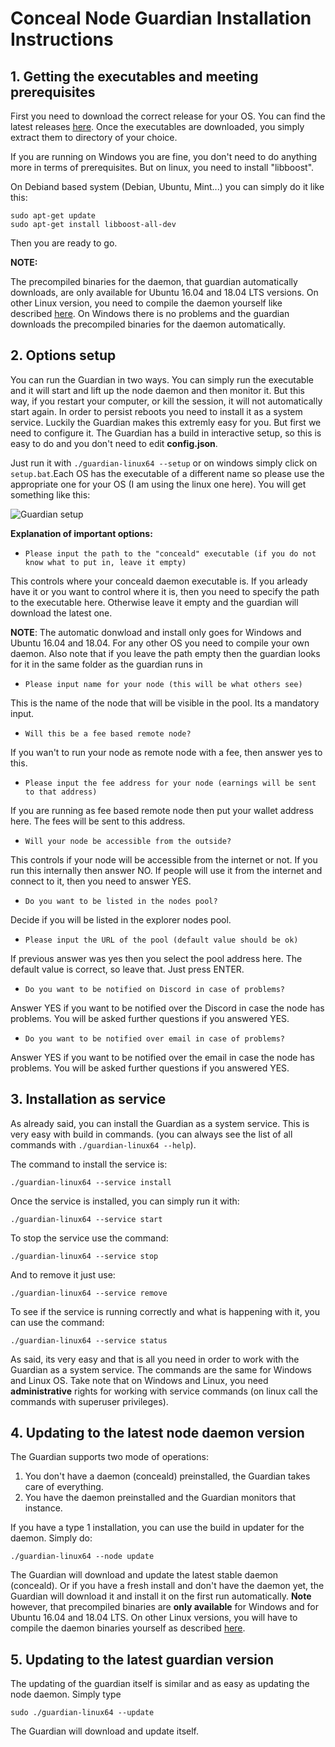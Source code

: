 # Conceal Node Guardian Installation Instructions

## 1. Getting the executables and meeting prerequisites

First you need to download the correct release for your OS. You can find the latest releases [here](https://github.com/ConcealNetwork/conceal-guardian/releases).
Once the executables are downloaded, you simply extract them to directory of your choice.

If you are running on Windows you are fine, you don't need to do anything more in terms of prerequisites. But on linux, you need to install "libboost".

On Debiand based system (Debian, Ubuntu, Mint...) you can simply do it like this:

```
sudo apt-get update
sudo apt-get install libboost-all-dev
```

Then you are ready to go.

**NOTE:** 

The precompiled binaries for the daemon, that guardian automatically downloads, are only available for Ubuntu 16.04 and 18.04 LTS versions. On other Linux version, you need to compile the daemon yourself like described [here](https://github.com/ConcealNetwork/conceal-core#compiling-conceal-from-source). On Windows there is no problems and the guardian downloads the precompiled binaries for the daemon automatically.

## 2. Options setup

You can run the Guardian in two ways. You can simply run the executable and it will start and lift up the node daemon and then monitor it. But this way, if you restart your computer, or kill the session, it will not automatically start again.
In order to persist reboots you need to install it as a system service. Luckily the Guardian makes this extremly easy for you. But first we need to configure it. The Guardian has a build in interactive setup, so this is easy to do and you don't need to edit **config.json**.

Just run it with ```./guardian-linux64 --setup``` or on windows simply click on ```setup.bat```.Each OS has the executable of a different name so please use the appropriate one for your OS (I am using the linux one here).
You will get something like this:

![Guardian setup](https://raw.githubusercontent.com/ConcealNetwork/conceal-guardian/master/setup/guardian_setup.jpg)

**Explanation of important options:**

* ```Please input the path to the "conceald" executable (if you do not know what to put in, leave it empty)```

This controls where your conceald daemon executable is. If you arleady have it or you want to control where it is, then you need to specify the path to the executable here. Otherwise leave it empty and the guardian will download the latest one. 

**NOTE**: The automatic donwload and install only goes for Windows and Ubuntu 16.04 and 18.04. For any other OS you need to compile your own daemon. Also note that if you leave the path empty then the guardian looks for it in the same folder as the guardian runs in 

* ```Please input name for your node (this will be what others see)```

This is the name of the node that will be visible in the pool. Its a mandatory input.

* ```Will this be a fee based remote node?```

If you wan't to run your node as remote node with a fee, then answer yes to this.

* ```Please input the fee address for your node (earnings will be sent to that address)```

If you are running as fee based remote node then put your wallet address here. The fees will be sent to this address.

* ```Will your node be accessible from the outside?```

This controls if your node will be accessible from the internet or not. If you run this internally then answer NO. If people will use it from the internet and connect to it, then you need to answer YES.

* ```Do you want to be listed in the nodes pool?```

Decide if you will be listed in the explorer nodes pool.

* ```Please input the URL of the pool (default value should be ok)```

If previous answer was yes then you select the pool address here. The default value is correct, so leave that. Just press ENTER.

* ```Do you want to be notified on Discord in case of problems?```

Answer YES if you want to be notified over the Discord in case the node has problems. You will be asked further questions if you answered YES.

* ```Do you want to be notified over email in case of problems?```

Answer YES if you want to be notified over the email in case the node has problems. You will be asked further questions if you answered YES.

## 3. Installation as service

As already said, you can install the Guardian as a system service. This is very easy with build in commands. (you can always see the list of all commands with ```./guardian-linux64 --help```).

The command to install the service is:

```./guardian-linux64 --service install```

Once the service is installed, you can simply run it with:

```./guardian-linux64 --service start```

To stop the service use the command:

```./guardian-linux64 --service stop```

And to remove it just use: 

```./guardian-linux64 --service remove```

To see if the service is running correctly and what is happening with it, you can use the command:

```./guardian-linux64 --service status```

As said, its very easy and that is all you need in order to work with the Guardian as a system service. The commands are the same for Windows and Linux OS. Take note that on Windows and Linux, you need **administrative** rights for working with service commands (on linux call the commands with superuser privileges).

## 4. Updating to the latest node daemon version

The Guardian supports two mode of operations:

1. You don't have a daemon (conceald) preinstalled, the Guardian takes care of everything.
2. You have the daemon preinstalled and the Guardian monitors that instance.

If you have a type 1 installation, you can use the build in updater for the daemon. Simply do: 

```./guardian-linux64 --node update```

The Guardian will download and update the latest stable daemon (conceald). Or if you have a fresh install and don't have the daemon yet, the Guardian will download it and install it on the first run automatically. **Note** however, that precompiled binaries are **only available** for Windows and for Ubuntu 16.04 and 18.04 LTS. On other Linux versions, you will have to compile the daemon binaries yourself as described [here](https://github.com/ConcealNetwork/conceal-core#compiling-conceal-from-source).

## 5. Updating to the latest guardian version

The updating of the guardian itself is similar and as easy as updating the node daemon. Simply type

```sudo ./guardian-linux64 --update```

The Guardian will download and update itself.
